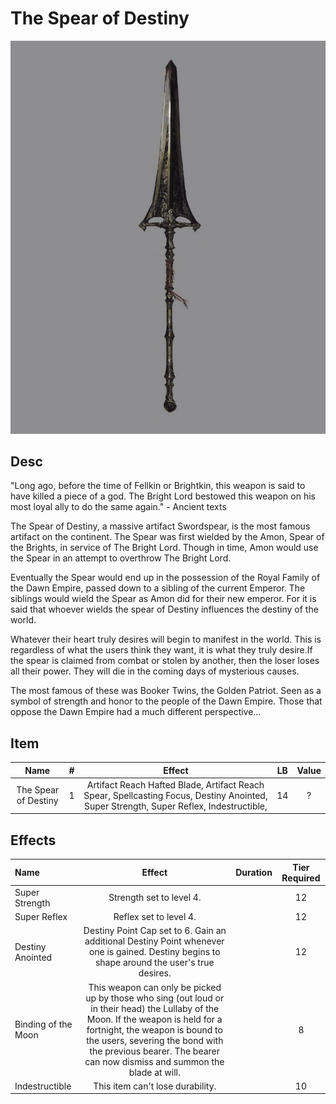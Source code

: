 # The Spear of Destiny

![Copyright](TheSpearOfDestiny.jpg)

## Desc

"Long ago, before the time of Fellkin or Brightkin, this weapon is said to have killed a piece of a god. The Bright Lord bestowed this weapon on his most loyal ally to do the same again." - Ancient texts

The Spear of Destiny, a massive artifact Swordspear,  is the most famous artifact on the continent. The Spear was first wielded by the Amon, Spear of the Brights, in service of The Bright Lord. Though in time, Amon would use the Spear in an attempt to overthrow The Bright Lord.

Eventually the Spear would end up in the possession of the Royal Family of the Dawn Empire, passed down to a sibling of the current Emperor. The siblings would wield the Spear as Amon did for their new emperor. For it is said that whoever wields the spear of Destiny influences the destiny of the world.

Whatever their heart truly desires will begin to manifest in the world. This is regardless of what the users think they want, it is what they truly desire.If the spear is claimed from combat or stolen by another, then the loser loses all their power. They will die in the coming days of mysterious causes.

The most famous of these was Booker Twins, the Golden Patriot. Seen as a symbol of strength and honor to the people of the Dawn Empire. Those that oppose the Dawn Empire had a much different perspective…

## Item

|         Name         | # |                                                                 Effect                                                                 | LB | Value |
| :------------------: | :-: | :------------------------------------------------------------------------------------------------------------------------------------: | :-: | :---: |
| The Spear of Destiny | 1 | Artifact Reach Hafted Blade, Artifact Reach Spear, Spellcasting Focus, Destiny Anointed, Super Strength, Super Reflex, Indestructible, | 14 |   ?   |

## Effects

| Name                |                                                                                                                                         Effect                                                                                                                                         | Duration | Tier Required |
| :------------------ | :------------------------------------------------------------------------------------------------------------------------------------------------------------------------------------------------------------------------------------------------------------------------------------: | :------: | :-----------: |
| Super Strength      |                                                                                                                                Strength set to level 4.                                                                                                                                |          |      12      |
| Super Reflex        |                                                                                                                                 Reflex set to level 4.                                                                                                                                 |          |      12      |
| Destiny Anointed    |                                                                      Destiny Point Cap set to 6. Gain an additional Destiny Point whenever one is gained. Destiny begins to shape around the user's true desires.                                                                      |          |      12      |
| Binding of the Moon | This weapon can only be picked up by those who sing (out loud or in their head) the Lullaby of the Moon. If the weapon is held for a fortnight, the weapon is bound to the users, severing the bond with the previous bearer. The bearer can now dismiss and summon the blade at will. |          |       8       |
| Indestructible      |                                                                                                                            This item can't lose durability.                                                                                                                            |          |      10      |
